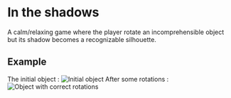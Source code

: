 # In the shadows
A calm/relaxing game where the player rotate an incomprehensible object but its shadow becomes a recognizable silhouette.

## Example
The initial object :
![Initial object](https://user-images.githubusercontent.com/53996617/221899476-c202ea20-fec5-4203-b547-b32c840383d6.png)
After some rotations :
![Object with correct rotations](https://user-images.githubusercontent.com/53996617/221899554-be75baaf-978c-4343-9216-dc5aa3b3e006.png)
